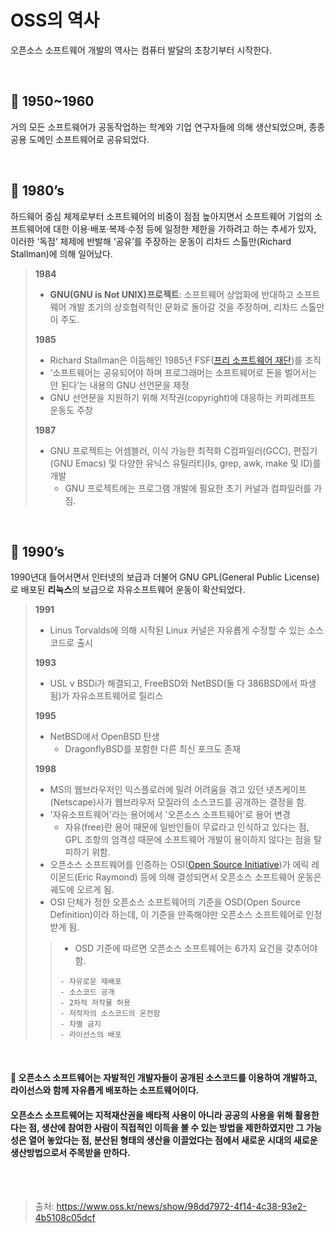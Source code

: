 # **OSS의 역사**
오픈소스 소프트웨어 개발의 역사는 컴퓨터 발달의 초창기부터 시작한다.

<br>

## 📌 **1950~1960**
거의 모든 소프트웨어가 공동작업하는 학계와 기업 연구자들에 의해 생산되었으며, 종종 공용 도메인 소프트웨어로 공유되었다.

<br>

## 📌 **1980’s**
하드웨어 중심 체제로부터 소프트웨어의 비중이 점점 높아지면서 소프트웨어 기업의 소프트웨어에 대한 이용·배포·복제·수정 등에 일정한 제한을 가하려고 하는 추세가 있자,
이러한 ‘독점’ 체제에 반발해 ‘공유’를 주장하는 운동이 리차드 스톨만(Richard Stallman)에 의해 일어났다.

> **1984**
> -  **GNU(GNU is Not UNIX)프로젝트**: 소프트웨어 상업화에 반대하고 소프트웨어 개발 초기의 상호협력적인 문화로 돌아갈 것을 주장하며, 리차드 스톨만이 주도.
>
>**1985**
> - Richard Stallman은 이듬해인 1985년 FSF([프리 소프트웨어 재단](http://www.fsf.org))를 조직
> - ‘소프트웨어는 공유되어야 하며 프로그래머는 소프트웨어로 돈을 벌어서는 안 된다’는 내용의 GNU 선언문을 제정
> - GNU 선언문을 지원하기 위해 저작권(copyright)에 대응하는 카피레프트 운동도 주창
>
> **1987**
> - GNU 프로젝트는 어셈블러, 이식 가능한 최적화 C컴파일러(GCC), 편집기(GNU Emacs) 및 다양한 유닉스 유틸리티(Is, grep, awk, make 및 ID)를 개발
>   - GNU 프로젝트에는 프로그램 개발에 필요한 초기 커널과 컴파일러를 가짐.

<br>

## 📌 **1990’s**
1990년대 들어서면서 인터넷의 보급과 더불어 GNU GPL(General Public License)로 배포된 **리눅스**의 보급으로 자유소프트웨어 운동이 확산되었다.

> **1991**
> - Linus Torvalds에 의해 시작된 Linux 커널은 자유롭게 수정할 수 있는 소스 코드로 출시
> 
> **1993**
> - USL v BSDi가 해결되고, FreeBSD와 NetBSD(둘 다 386BSD에서 파생 됨)가 자유소프트웨어로 릴리스
>
> **1995**
> - NetBSD에서 OpenBSD 탄생
>   - DragonflyBSD를 포함한 다른 최신 포크도 존재
> 
> **1998**
> - MS의 웹브라우저인 익스플로러에 밀려 어려움을 겪고 있던 넷츠케이프(Netscape)사가 웹브라우저 모질라의 소스코드를 공개하는 결정을 함.
> - '자유소프트웨어'라는 용어에서 '오픈소스 소프트웨어'로 용어 변경
>   - 자유(free)란 용어 때문에 일반인들이 무료라고 인식하고 있다는 점, GPL 조항의 엄격성 때문에 소프트웨어 개발이 용이하지 않다는 점을 탈피하기 위함.
> - 오픈소스 소프트웨어를 인증하는 OSI([Open Source Initiative](www.opensource.net))가 에릭 레이몬드(Eric Raymond) 등에 의해 결성되면서 오픈소스 소프트웨어 운동은 궤도에 오르게 됨.
> - OSI 단체가 정한 오픈소스 소프트웨어의 기준을 OSD(Open Source Definition)이라 하는데, 이 기준을 만족해야만 오픈소스 소프트웨어로 인정받게 됨.
>> - OSD 기준에 따르면 오픈소스 소프트웨어는 6가지 요건을 갖추어야 함.
>>
>> ```
>> - 자유로운 재배포
>> - 소스코드 공개
>> - 2차적 저작물 허용
>> - 저작자의 소스코드의 온전함
>> - 차별 금지
>> - 라이선스의 배포
>> ```

<br>

#### 📍 오픈소스 소프트웨어는 자발적인 개발자들이 공개된 소스코드를 이용하여 개발하고, 라이선스와 함께 자유롭게 배포하는 소프트웨어이다.
#### 오픈소스 소프트웨어는 지적재산권을 배타적 사용이 아니라 공공의 사용을 위해 활용한다는 점, 생산에 참여한 사람이 직접적인 이득을 볼 수 있는 방법을 제한하였지만 그 가능성은 열어 놓았다는 점, 분산된 형태의 생산을 이끌었다는 점에서 새로운 시대의 새로운 생산방법으로서 주목받을 만하다.

<br>


<br>




> 출처: https://www.oss.kr/news/show/98dd7972-4f14-4c38-93e2-4b5108c05dcf

